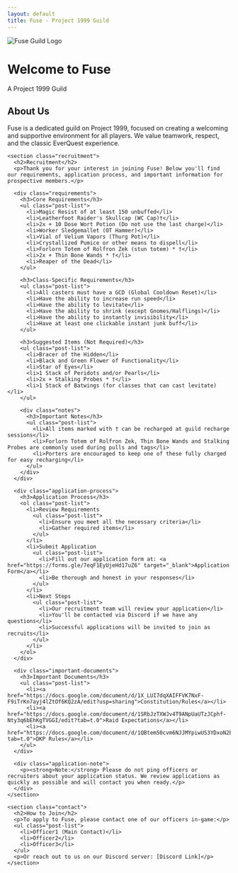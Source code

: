 ```yaml
---
layout: default
title: Fuse - Project 1999 Guild
---
```


<div class="home">
  <div class="hero">
    <img src="{{ '/assets/images/fuse-logo.webp' | relative_url }}" alt="Fuse Guild Logo" class="logo-image">
    <h1 class="page-heading">Welcome to Fuse</h1>
    <p class="subtitle">A Project 1999 Guild</p>
  </div>

  <div class="post-content">
    <section class="about">
      <h2>About Us</h2>
      <p>Fuse is a dedicated guild on Project 1999, focused on creating a welcoming and supportive environment for all players. We value teamwork, respect, and the classic EverQuest experience.</p>
    </section>

    <section class="recruitment">
      <h2>Recruitment</h2>
      <p>Thank you for your interest in joining Fuse! Below you'll find our requirements, application process, and important information for prospective members.</p>
      
      <div class="requirements">
        <h3>Core Requirements</h3>
        <ul class="post-list">
          <li>Magic Resist of at least 150 unbuffed</li>
          <li>Leatherfoot Raider's Skullcap (WC Cap)†</li>
          <li>2x + 10 Dose Wort Potion (Do not use the last charge)</li>
          <li>Worker Sledgemallet (OT Hammer)</li>
          <li>Vial of Velium Vapors (Thurg Pot)</li>
          <li>Crystallized Pumice or other means to dispell</li>
          <li>Forlorn Totem of Rolfron Zek (stun totem) * †</li>
          <li>2x + Thin Bone Wands * †</li>
          <li>Reaper of the Dead</li>
        </ul>

        <h3>Class-Specific Requirements</h3>
        <ul class="post-list">
          <li>All casters must have a GCD (Global Cooldown Reset)</li>
          <li>Have the ability to increase run speed</li>
          <li>Have the ability to levitate</li>
          <li>Have the ability to shrink (except Gnomes/Halflings)</li>
          <li>Have the ability to instantly invisibility</li>
          <li>Have at least one clickable instant junk buff</li>
        </ul>

        <h3>Suggested Items (Not Required)</h3>
        <ul class="post-list">
          <li>Bracer of the Hidden</li>
          <li>Black and Green Flower of Functionality</li>
          <li>Star of Eyes</li>
          <li>1 Stack of Peridots and/or Pearls</li>
          <li>2x + Stalking Probes * †</li>
          <li>1 Stack of Batwings (for classes that can cast levitate)</li>
        </ul>

        <div class="notes">
          <h3>Important Notes</h3>
          <ul class="post-list">
            <li>All items marked with † can be recharged at guild recharge sessions</li>
            <li>Forlorn Totem of Rolfron Zek, Thin Bone Wands and Stalking Probes are commonly used during pulls and tags</li>
            <li>Porters are encouraged to keep one of these fully charged for easy recharging</li>
          </ul>
        </div>
      </div>

      <div class="application-process">
        <h3>Application Process</h3>
        <ol class="post-list">
          <li>Review Requirements
            <ul class="post-list">
              <li>Ensure you meet all the necessary criteria</li>
              <li>Gather required items</li>
            </ul>
          </li>
          <li>Submit Application
            <ul class="post-list">
              <li>Fill out our application form at: <a href="https://forms.gle/7eqF1EyUjeHd17uZ6" target="_blank">Application Form</a></li>
              <li>Be thorough and honest in your responses</li>
            </ul>
          </li>
          <li>Next Steps
            <ul class="post-list">
              <li>Our recruitment team will review your application</li>
              <li>You'll be contacted via Discord if we have any questions</li>
              <li>Successful applications will be invited to join as recruits</li>
            </ul>
          </li>
        </ol>
      </div>

      <div class="important-documents">
        <h3>Important Documents</h3>
        <ul class="post-list">
          <li><a href="https://docs.google.com/document/d/1X_LUI7dqXAIFFVK7NxF-F9iTrKn7ayj4lZtOf6KQ2zA/edit?usp=sharing">Constitution/Rules</a></li>
          <li><a href="https://docs.google.com/document/d/1SRbJzTXWJv4T9ANpUaUTzJCphf-Nty3q6bEhKgTVGGI/edit?tab=t.0">Raid Expectations</a></li>
          <li><a href="https://docs.google.com/document/d/1QBtem50cvm6NJJMYpiwUS3YDxoN2b7SSc3isDmzxhfM/edit?tab=t.0">DKP Rules</a></li>
        </ul>
      </div>

      <div class="application-note">
        <p><strong>Note:</strong> Please do not ping officers or recruiters about your application status. We review applications as quickly as possible and will contact you when ready.</p>
      </div>
    </section>

    <section class="contact">
      <h2>How to Join</h2>
      <p>To apply to Fuse, please contact one of our officers in-game:</p>
      <ul class="post-list">
        <li>Officer1 (Main Contact)</li>
        <li>Officer2</li>
        <li>Officer3</li>
      </ul>
      <p>Or reach out to us on our Discord server: [Discord Link]</p>
    </section>
  </div>
</div> 